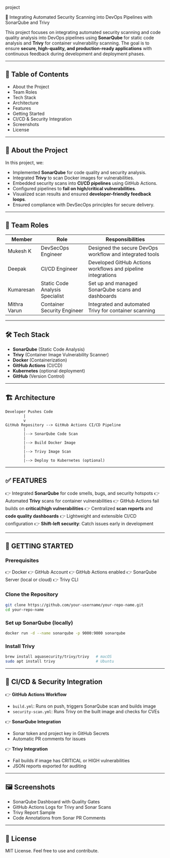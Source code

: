 project

🔐 Integrating Automated Security Scanning into DevOps Pipelines with SonarQube and Trivy

This project focuses on integrating automated security scanning and code quality analysis into DevOps pipelines using **SonarQube** for static code analysis and **Trivy** for container vulnerability scanning. The goal is to ensure **secure, high-quality, and production-ready applications** with continuous feedback during development and deployment phases.

---

## 📌 Table of Contents

* About the Project
* Team Roles
* Tech Stack
* Architecture
* Features
* Getting Started
* CI/CD & Security Integration
* Screenshots
* License

---

## 📖 About the Project

In this project, we:

* Implemented **SonarQube** for code quality and security analysis.
* Integrated **Trivy** to scan Docker images for vulnerabilities.
* Embedded security scans into **CI/CD pipelines** using GitHub Actions.
* Configured pipelines to **fail on high/critical vulnerabilities**.
* Visualized scan results and ensured **developer-friendly feedback loops**.
* Ensured compliance with DevSecOps principles for secure delivery.

---

## 👥 Team Roles

| Member       | Role                            | Responsibilities                                             |
| ------------ | ------------------------------- | ------------------------------------------------------------ |
| Mukesh K     | DevSecOps Engineer              | Designed the secure DevOps workflow and integrated tools     |
| Deepak       | CI/CD Engineer                  | Developed GitHub Actions workflows and pipeline integrations |
| Kumaresan    | Static Code Analysis Specialist | Set up and managed SonarQube scans and dashboards            |
| Mithra Varun | Container Security Engineer     | Integrated and automated Trivy for container scanning        |

---

## 🛠️ Tech Stack

* **SonarQube** (Static Code Analysis)
* **Trivy** (Container Image Vulnerability Scanner)
* **Docker** (Containerization)
* **GitHub Actions** (CI/CD)
* **Kubernetes** (optional deployment)
* **GitHub** (Version Control)

---

## 🏗️ Architecture

```
Developer Pushes Code
        |
        v
GitHub Repository --> GitHub Actions CI/CD Pipeline
        |
        |--> SonarQube Code Scan
        |
        |--> Build Docker Image
        |
        |--> Trivy Image Scan
        |
        |--> Deploy to Kubernetes (optional)
```

---

## ✅ FEATURES

👉 Integrated **SonarQube** for code smells, bugs, and security hotspots
👉 Automated **Trivy** scans for container vulnerabilities
👉 GitHub Actions fail builds on **critical/high vulnerabilities**
👉 Centralized **scan reports** and **code quality dashboards**
👉 Lightweight and extensible CI/CD configuration
👉 **Shift-left security**: Catch issues early in development

---

## 🚀 GETTING STARTED

### Prerequisites

👉 Docker
👉 GitHub Account
👉 GitHub Actions enabled
👉 SonarQube Server (local or cloud)
👉 Trivy CLI

### Clone the Repository

```bash
git clone https://github.com/your-username/your-repo-name.git  
cd your-repo-name  
```

### Set up SonarQube (locally)

```bash
docker run -d --name sonarqube -p 9000:9000 sonarqube  
```

### Install Trivy

```bash
brew install aquasecurity/trivy/trivy   # macOS  
sudo apt install trivy                  # Ubuntu  
```

---

## 🔄 CI/CD & Security Integration

👉 **GitHub Actions Workflow**

* `build.yml`: Runs on push, triggers SonarQube scan and builds image
* `security-scan.yml`: Runs Trivy on the built image and checks for CVEs

👉 **SonarQube Integration**

* Sonar token and project key in GitHub Secrets
* Automatic PR comments for issues

👉 **Trivy Integration**

* Fail builds if image has CRITICAL or HIGH vulnerabilities
* JSON reports exported for auditing

---

## 🖼️ Screenshots

* SonarQube Dashboard with Quality Gates
* GitHub Actions Logs for Trivy and Sonar Scans
* Trivy Report Sample
* Code Annotations from Sonar PR Comments

---

## 📄 License

MIT License. Feel free to use and contribute.
